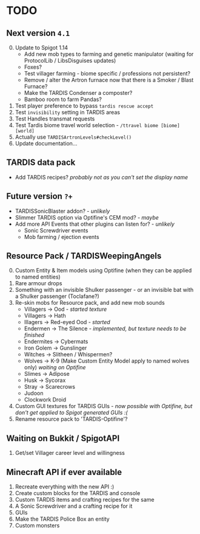 # TODO

## Next version `4.1`
0. Update to Spigot 1.14
   * Add new mob types to farming and genetic manipulator (waiting for ProtocolLib / LibsDisguises updates)
   * Foxes?
   * Test villager farming - biome specific / professions not persistent?
   * Remove / alter the Artron furnace now that there is a Smoker / Blast Furnace?
   * Make the TARDIS Condenser a composter?
   * Bamboo room to farm Pandas?
1. Test player preference to bypass `tardis rescue accept`
2. Test `invisibility` setting in TARDIS areas
3. Test Handles transmat requests
4. Test Tardis biome travel world selection - `/ttravel biome [biome] [world]`
5. Actually use `TARDISArtronLevels#checkLevel()`
6. Update documentation...

## TARDIS data pack
* Add TARDIS recipes? _probably not as you can't set the display name_

## Future version `?+`
* TARDISSonicBlaster addon? - _unlikely_
* Slimmer TARDIS option via Optifine's CEM mod? - _maybe_
* Add more API Events that other plugins can listen for? - _unlikely_
   * Sonic Screwdriver events
   * Mob farming / ejection events

## Resource Pack / TARDISWeepingAngels
0. Custom Entity & Item models using Optifine (when they can be applied to named entities)
1. Rare armour drops
2. Something with an invisible Shulker passenger - or an invisible bat with a Shulker passenger (Toclafane?)
3. Re-skin mobs for Resource pack, and add new mob sounds
   * Villagers -> Ood - _started texture_
   * Villagers -> Hath
   * Illagers -> Red-eyed Ood - _started_
   * Endermen -> The Silence - _implemented, but texture needs to be finished_
   * Endermites -> Cybermats
   * Iron Golem -> Gunslinger
   * Witches -> Slitheen / Whispermen?
   * Wolves -> K-9 (Make Custom Entity Model apply to named wolves only) _waiting on Optifine_
   * Slimes -> Adipose
   * Husk -> Sycorax
   * Stray -> Scarecrows
   * Judoon
   * Clockwork Droid
4. Custom GUI textures for TARDIS GUIs - _now possible with Optifine, but don't get applied to Spigot generated GUIs :(_
5. Rename resource pack to 'TARDIS-Optifine'?

## Waiting on Bukkit / SpigotAPI
1. Get/set Villager career level and willingness

## Minecraft API if ever available
1. Recreate everything with the new API :)
2. Create custom blocks for the TARDIS and console
3. Custom TARDIS items and crafting recipes for the same
4. A Sonic Screwdriver and a crafting recipe for it
5. GUIs
6. Make the TARDIS Police Box an entity
7. Custom monsters
